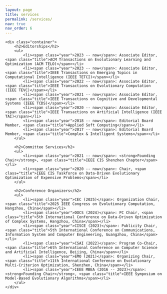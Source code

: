 ```yaml
---
layout: page
title: services
permalink: /services/
nav: true
nav_order: 6
---
```



    <div class="container">
        <h2>Editorships</h2>
        <ul>
            <li><span class="year">2023 -- now</span>: Associate Editor, <span class="title">ACM Transactions on Evolutionary Learning and Optimization (ACM TELO)</span></li>
            <li><span class="year">2023 -- now</span>: Associate Editor, <span class="title">IEEE Transactions on Emerging Topics in Computational Intelligence (IEEE TETCI)</span></li>
            <li><span class="year">2022 -- now</span>: Associate Editor, <span class="title">IEEE Transactions on Evolutionary Computation (IEEE TEVC)</span></li>
            <li><span class="year">2021 -- now</span>: Associate Editor, <span class="title">IEEE Transactions on Cognitive and Developmental Systems (IEEE TCDS)</span></li>
            <li><span class="year">2020 -- now</span>: Associate Editor, <span class="title">IEEE Transactions on Artificial Intelligence (IEEE TAI)</span></li>
            <li><span class="year">2018 -- now</span>: Editorial Board Member, <span class="title">Applied Soft Computing</span></li>
            <li><span class="year">2017 -- now</span>: Editorial Board Member, <span class="title">Complex & Intelligent Systems</span></li>
        </ul>

        <h2>Committee Services</h2>
        <ul>
            <li><span class="year">2021 -- now</span>: <strong>Founding Chair</strong>, <span class="title">IEEE CIS Shenzhen Chapter</span></li>
            <li><span class="year">2020 -- now</span>: Chair, <span class="title">IEEE CIS Taskforce on Data-Driven Evolutionary Optimization of Expensive Problems</span></li>
        </ul>

        <h2>Conference Organizers</h2>
        <ul>
            <li><span class="year">CEC (2025)</span>: Organization Chair, <span class="title">2025 IEEE Congress on Evolutionary Computation, Hangzhou, China</span></li>
            <li><span class="year">DOCS (2024)</span>: PC Chair, <span class="title">5th International Conference on Data-Driven Optimization of Complex Systems, Hangzhou, China</span></li>
            <li><span class="year">CISCE (2023)</span>: Publicity Chair, <span class="title">5th International Conference on Communications, Information System and Computer Engineering, Guangzhou, China</span></li>
            <li><span class="year">CSAI (2022)</span>: Program Co-Chair, <span class="title">6th International Conference on Computer Science and Artificial Intelligence, Beijing, China</span></li>
            <li><span class="year">EMO (2021)</span>: Organizing Chair, <span class="title">11th International Conference on Evolutionary Multi-Criterion Optimization, Shenzhen, China</span></li>
            <li><span class="year">IEEE MBEA (2016 -- 2023)</span>: <strong>Founding Chair</strong>, <span class="title">IEEE Symposium on Model-Based Evolutionary Algorithms</span></li>
        </ul>
    </div>

